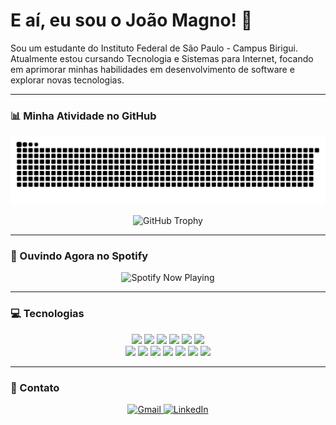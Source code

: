 # E aí, eu sou o João Magno! 👋

Sou um estudante do Instituto Federal de São Paulo - Campus Birigui. Atualmente estou cursando Tecnologia e Sistemas para Internet, focando em aprimorar minhas habilidades em desenvolvimento de software e explorar novas tecnologias.

---

### 📊 Minha Atividade no GitHub

<p align="center">
  <img src="https://raw.githubusercontent.com/joaomagno1/joaomagno1/main/dist/github-snake-dark.svg" alt="Snake Animation"/>
</p>
<p align="center">
  <img src="https://github-profile-trophy.vercel.app/?username=joaomagno1&theme=dracula&column=7&margin-w=15&margin-h=15" alt="GitHub Trophy"/>
</p>

---

### 🎵 Ouvindo Agora no Spotify

<p align="center">
  <img src="https://novatorem-7a7p1a8no-novatorem.vercel.app/api/spotify?background_color=0d1117&border_color=1db954" alt="Spotify Now Playing"/>
</p>

---

### 💻 Tecnologias

<p align="center">
  <img src="https://img.shields.io/badge/-JavaScript-F7DF1E?style=for-the-badge&logo=javascript&logoColor=black" />
  <img src="https://img.shields.io/badge/-TypeScript-3178C6?style=for-the-badge&logo=typescript&logoColor=white" />
  <img src="https://img.shields.io/badge/-C%23-512BD4?style=for-the-badge&logo=csharp&logoColor=white" />
  <img src="https://img.shields.io/badge/-C++-00599C?style=for-the-badge&logo=c%2B%2B&logoColor=white" />
  <img src="https://img.shields.io/badge/-HTML5-E34F26?style=for-the-badge&logo=html5&logoColor=white" />
  <img src="https://img.shields.io/badge/-CSS3-1572B6?style=for-the-badge&logo=css3&logoColor=white" />
  <br/>
  <img src="https://img.shields.io/badge/-Linux-FCC624?style=for-the-badge&logo=linux&logoColor=black" />
  <img src="https://img.shields.io/badge/-Ubuntu-E95420?style=for-the-badge&logo=ubuntu&logoColor=white" />
  <img src="https://img.shields.io/badge/-Windows-0078D6?style=for-the-badge&logo=windows&logoColor=white" />
  <img src="https://img.shields.io/badge/-VirtualBox-2B587A?style=for-the-badge&logo=virtualbox&logoColor=white" />
  <img src="https://img.shields.io/badge/-Git-F05032?style=for-the-badge&logo=git&logoColor=white" />
  <img src="https://img.shields.io/badge/-PostgreSQL-336791?style=for-the-badge&logo=postgresql&logoColor=white" />
  <img src="https://img.shields.io/badge/-MySQL-4479A1?style=for-the-badge&logo=mysql&logoColor=white" />
</p>

---

### 🤝 Contato

<p align="center">
  <a href="mailto:joao27012006@gmail.com">
    <img src="https://img.shields.io/badge/-Gmail-D14836?style=for-the-badge&logo=gmail&logoColor=white" alt="Gmail">
  </a>
  <a href="https://www.linkedin.com/in/SEU-USUARIO-NO-LINKEDIN">
    <img src="https://img.shields.io/badge/-LinkedIn-0A66C2?style=for-the-badge&logo=linkedin&logoColor=white" alt="LinkedIn">
  </a>
</p>
